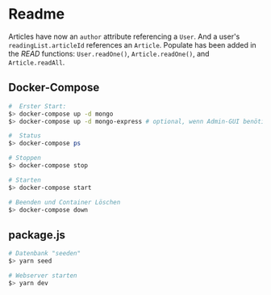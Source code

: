 # Readme

Articles have now an `author` attribute referencing a `User`.
And a user's `readingList.articleId` references an `Article`.
Populate has been added in the _READ_ functions: `User.readOne()`, `Article.readOne()`, and `Article.readAll`.

## Docker-Compose
```bash
#  Erster Start:
$> docker-compose up -d mongo
$> docker-compose up -d mongo-express # optional, wenn Admin-GUI benötigt wird, erreichbar über http://localhost:8081

#  Status
$> docker-compose ps

# Stoppen
$> docker-compose stop

# Starten
$> docker-compose start

# Beenden und Container Löschen
$> docker-compose down

```

## package.js
```bash
# Datenbank "seeden"
$> yarn seed

# Webserver starten
$> yarn dev
```
